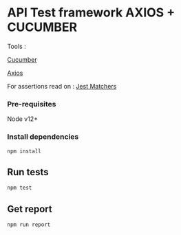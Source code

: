 # API Test framework AXIOS + CUCUMBER

Tools :

[Cucumber](https://cucumber.io/) 

[Axios](https://github.com/axios/axios)

For assertions read on :
[Jest Matchers](https://jestjs.io/docs/using-matchers)

### Pre-requisites
Node v12+

### Install dependencies
```
npm install
```

## Run tests 

```
npm test
```

## Get report

```
npm run report
```
